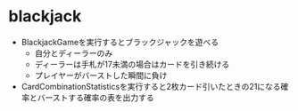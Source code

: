 # blackjack
- BlackjackGameを実行するとブラックジャックを遊べる
  - 自分とディーラーのみ
  - ディーラーは手札が17未満の場合はカードを引き続ける
  - プレイヤーがバーストした瞬間に負け
- CardCombinationStatisticsを実行すると2枚カード引いたときの21になる確率とバーストする確率の表を出力する